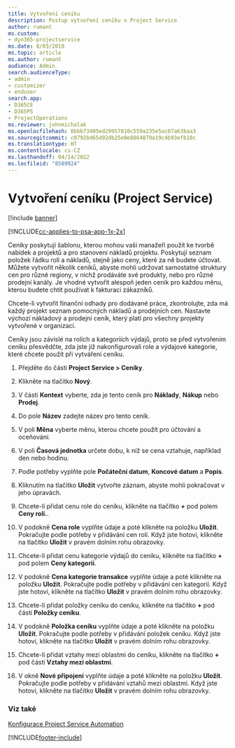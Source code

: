 ```yaml
---
title: Vytvoření ceníku
description: Postup vytvoření ceníku v Project Service
author: rumant
ms.custom:
- dyn365-projectservice
ms.date: 8/03/2018
ms.topic: article
ms.author: rumant
audience: Admin
search.audienceType:
- admin
- customizer
- enduser
search.app:
- D365CE
- D365PS
- ProjectOperations
ms.reviewer: johnmichalak
ms.openlocfilehash: 8bbb73405ed29957810c559a235e5ac07a63baa3
ms.sourcegitcommit: c0792bd65d92db25e0e8864879a19c4b93efb10c
ms.translationtype: HT
ms.contentlocale: cs-CZ
ms.lasthandoff: 04/14/2022
ms.locfileid: "8589924"
---
```

# <a name="create-a-price-list-project-service"></a>Vytvoření ceníku (Project Service)

[!include [banner](../includes/psa-now-project-operations.md)]

[!INCLUDE[cc-applies-to-psa-app-1x-2x](../includes/cc-applies-to-psa-app-1x-2x.md)]

Ceníky poskytují šablonu, kterou mohou vaši manažeři použít ke tvorbě nabídek a projektů a pro stanovení nákladů projektu. Poskytují seznam položek řádku rolí a nákladů, stejně jako ceny, které za ně budete účtovat. Můžete vytvořit několik ceníků, abyste mohli udržovat samostatné struktury cen pro různé regiony, v nichž prodáváte své produkty, nebo pro různé prodejní kanály. Je vhodné vytvořit alespoň jeden ceník pro každou měnu, kterou budete chtít používat k fakturaci zákazníků.  
  
Chcete-li vytvořit finanční odhady pro dodávané práce, zkontrolujte, zda má každý projekt seznam pomocných nákladů a prodejních cen. Nastavte výchozí nákladový a prodejní ceník, který platí pro všechny projekty vytvořené v organizaci.  
  
Ceníky jsou závislé na rolích a kategoriích výdajů, proto se před vytvořením ceníku přesvědčte, zda jste již nakonfigurovali role a výdajové kategorie, které chcete použít při vytváření ceníku.  
  
1.  Přejděte do části **Project Service > Ceníky**.  
  
2.  Klikněte na tlačítko **Nový**.  
  
3.  V části **Kontext** vyberte, zda je tento ceník pro **Náklady**, **Nákup** nebo **Prodej**.  
  
4.  Do pole **Název** zadejte název pro tento ceník.  
  
5.  V poli **Měna** vyberte měnu, kterou chcete použít pro účtování a oceňování.  
  
6.  V poli **Časová jednotka** určete dobu, k níž se cena vztahuje, například den nebo hodinu.  
  
7.  Podle potřeby vyplňte pole  **Počáteční datum**, **Koncové datum** a **Popis**.  
  
8.  Kliknutím na tlačítko **Uložit** vytvořte záznam, abyste mohli pokračovat v jeho úpravách.  
  
9. Chcete-li přidat cenu role do ceníku, klikněte na tlačítko **+** pod polem **Ceny rolí.**.  
  
10. V podokně **Cena role** vyplňte údaje a poté klikněte na položku **Uložit**. Pokračujte podle potřeby v přidávání cen rolí. Když jste hotovi, klikněte na tlačítko **Uložit** v pravém dolním rohu obrazovky.  
  
11. Chcete-li přidat cenu kategorie výdajů do ceníku, klikněte na tlačítko **+** pod polem **Ceny kategorií**.  
  
12. V podokně **Cena kategorie transakce** vyplňte údaje a poté klikněte na položku **Uložit**. Pokračujte podle potřeby v přidávání cen kategorií. Když jste hotovi, klikněte na tlačítko **Uložit** v pravém dolním rohu obrazovky.  
  
13. Chcete-li přidat položky ceníku do ceníku, klikněte na tlačítko **+** pod částí **Položky ceníku**.  
  
14. V podokně **Položka ceníku** vyplňte údaje a poté klikněte na položku **Uložit**. Pokračujte podle potřeby v přidávání položek ceníku. Když jste hotovi, klikněte na tlačítko **Uložit** v pravém dolním rohu obrazovky.  
  
15. Chcete-li přidat vztahy mezi oblastmi do ceníku, klikněte na tlačítko **+** pod částí **Vztahy mezi oblastmi**.  
  
16. V okně **Nové připojení** vyplňte údaje a poté klikněte na položku **Uložit**. Pokračujte podle potřeby v přidávání vztahů mezi oblastmi. Když jste hotovi, klikněte na tlačítko **Uložit** v pravém dolním rohu obrazovky.  
  
### <a name="see-also"></a>Viz také  
 [Konfigurace Project Service Automation](../psa/configure.md)


[!INCLUDE[footer-include](../includes/footer-banner.md)]
